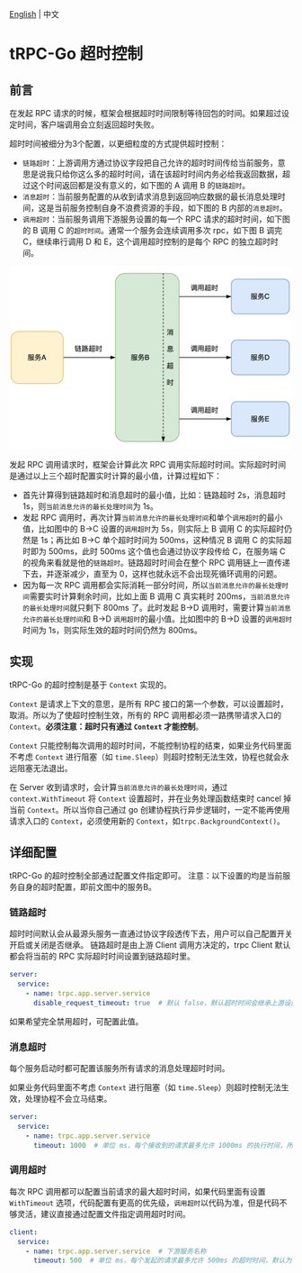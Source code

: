 [English](timeout_control.md) | 中文

# tRPC-Go 超时控制

## 前言

在发起 RPC 请求的时候，框架会根据超时时间限制等待回包的时间。如果超过设定时间，客户端调用会立刻返回超时失败。

超时时间被细分为3个配置，以更细粒度的方式提供超时控制：

- `链路超时`：上游调用方通过协议字段把自己允许的超时时间传给当前服务，意思是说我只给你这么多的超时时间，请在该超时时间内务必给我返回数据，超过这个时间返回都是没有意义的，如下图的 A 调用 B 的`链路超时`。
- `消息超时`：当前服务配置的从收到请求消息到返回响应数据的最长消息处理时间，这是当前服务控制自身不浪费资源的手段，如下图的 B 内部的`消息超时`。
- `调用超时`：当前服务调用下游服务设置的每一个 RPC 请求的超时时间，如下图的 B 调用 C 的`超时时间`。通常一个服务会连续调用多次 rpc，如下图 B 调完 C，继续串行调用 D 和 E，这个调用超时控制的是每个 RPC 的独立超时时间。

![ 'timeout_control.png'](/.resources-without-git-lfs/user_guide/timeout_control/timeout_control_cn.png)

发起 RPC 调用请求时，框架会计算此次 RPC 调用实际超时时间。实际超时时间是通过以上三个超时配置实时计算的最小值，计算过程如下：

- 首先计算得到链路超时和消息超时的最小值，比如：链路超时 2s，消息超时 1s，则`当前消息允许的最长处理时间`为 1s。
- 发起 RPC 调用时，再次计算`当前消息允许的最长处理时间`和单个`调用超时`的最小值，比如图中的 B->C 设置的`调用超时`为 5s，则实际上 B 调用 C 的实际超时仍然是 1s；再比如 B->C 单个超时时间为 500ms，这种情况 B 调用 C 的实际超时即为 500ms，此时 500ms 这个值也会通过协议字段传给 C，在服务端 C 的视角来看就是他的`链路超时`。链路超时时间会在整个 RPC 调用链上一直传递下去，并逐渐减少，直至为 0，这样也就永远不会出现死循环调用的问题。
- 因为每一次 RPC 调用都会实际消耗一部分时间，所以`当前消息允许的最长处理时间`需要实时计算剩余时间，比如上面 B 调用 C 真实耗时 200ms，`当前消息允许的最长处理时间`就只剩下 800ms 了。此时发起 B->D 调用时，需要计算`当前消息允许的最长处理时间`和 B->D `调用超时`的最小值。比如图中的 B->D 设置的`调用超时`时间为 1s，则实际生效的超时时间仍然为 800ms。

## 实现
tRPC-Go 的超时控制是基于 `Context` 实现的。

`Context` 是请求上下文的意思，是所有 RPC 接口的第一个参数，可以设置超时，取消。所以为了使超时控制生效，所有的 RPC 调用都必须一路携带请求入口的 `Context`。**必须注意：超时只有通过 `Context` 才能控制**。

`Context` 只能控制每次调用的超时时间，不能控制协程的结束，如果业务代码里面不考虑 `Context` 进行阻塞（如 `time.Sleep`）则超时控制无法生效，协程也就会永远阻塞无法退出。

在 Server 收到请求时，会计算`当前消息允许的最长处理时间`，通过 `context.WithTimeout` 将 `Context` 设置超时，并在业务处理函数结束时 cancel 掉当前 `Context`。所以当你自己通过 go 创建协程执行异步逻辑时，一定不能再使用请求入口的 `Context`，必须使用新的 `Context`，如`trpc.BackgroundContext()`。

## 详细配置
tRPC-Go 的超时控制全部通过配置文件指定即可。
注意：以下设置的均是当前服务自身的超时配置，即前文图中的服务B。

### 链路超时
超时时间默认会从最源头服务一直通过协议字段透传下去，用户可以自己配置开关开启或关闭是否继承。
链路超时是由上游 Client 调用方决定的，trpc Client 默认都会将当前的 RPC 实际超时时间设置到链路超时里。
```yaml
server:
  service:
    - name: trpc.app.server.service
      disable_request_timeout: true  # 默认 false，默认超时时间会继承上游设置的超时时间；配置 true 则禁用，表示忽略上游服务调用当前服务时协议传递过来的超时时间
```
如果希望完全禁用超时，可配置此值。

### 消息超时
每个服务启动时都可配置该服务所有请求的消息处理超时时间。

如果业务代码里面不考虑 `Context` 进行阻塞（如 `time.Sleep`）则超时控制无法生效，处理协程不会立马结束。
```yaml
server:
  service:
    - name: trpc.app.server.service
      timeout: 1000  # 单位 ms，每个接收到的请求最多允许 1000ms 的执行时间，所以要注意权衡当前请求内的所有串行 RPC 调用的超时时间分配，默认为 0，不设置超时
```

### 调用超时
每次 RPC 调用都可以配置当前请求的最大超时时间，如果代码里面有设置 `WithTimeout` 选项，代码配置有更高的优先级，`调用超时`以代码为准，但是代码不够灵活，建议直接通过配置文件指定调用超时时间。

```yaml
client:
  service:
    - name: trpc.app.server.service  # 下游服务名称
      timeout: 500  # 单位 ms，每个发起的请求最多允许 500ms 的超时时间，默认为 0，不设置超时，即无限等待
```
